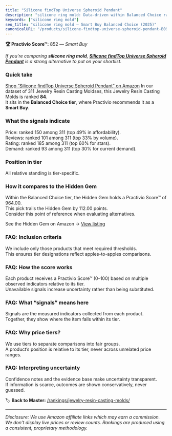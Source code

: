 ```yaml
---
title: "Silicone findTop Universe Spheroid Pendant"
description: "silicone ring mold: Data-driven within Balanced Choice ranking using the Practivio Score™. Positioned by quality, value, demand, findability, momentum."
keywords: ["silicone ring mold"]
seo_title: "silicone ring mold — Smart Buy Balanced Choice (2025)"
canonicalURL: "/products/silicone-findtop-universe-spheroid-pendant-B09GVG44RJ/"
---
```


**🏆 Practivio Score™:** 852 — _Smart Buy_


*If you're comparing **silicone ring mold**, **[Silicone findTop Universe Spheroid Pendant](https://www.amazon.com/dp/B09GVG44RJ?tag=practivio-20)** is a strong alternative to put on your shortlist.*
### Quick take
[Shop “Silicone findTop Universe Spheroid Pendant” on Amazon](https://www.amazon.com/dp/B09GVG44RJ?tag=practivio-20)
In our dataset of 311 Jewelry Resin Casting Moldses, this Jewelry Resin Casting Molds is ranked **84**.  
It sits in the **Balanced Choice tier**, where Practivio recommends it as a **Smart Buy**.

### What the signals indicate
Price: ranked 150 among 311 (top 49% in affordability).  
Reviews: ranked 101 among 311 (top 33% by volume).  
Rating: ranked 185 among 311 (top 60% for stars).  
Demand: ranked 93 among 311 (top 30% for current demand).

### Position in tier
All relative standing is tier-specific.

### How it compares to the Hidden Gem
Within the Balanced Choice tier, the Hidden Gem holds a Practivio Score™ of 964.00.  
This pick trails the Hidden Gem by 112.00 points.  
Consider this point of reference when evaluating alternatives.  

See the Hidden Gem on Amazon → [View listing](https://www.amazon.com/dp/B08L7PP8F9?tag=practivio-20)

### FAQ: Inclusion criteria
We include only those products that meet required thresholds.  
This ensures tier designations reflect apples-to-apples comparisons.

### FAQ: How the score works
Each product receives a Practivio Score™ (0–100) based on multiple observed indicators relative to its tier.  
Unavailable signals increase uncertainty rather than being substituted.

### FAQ: What “signals” means here
Signals are the measured indicators collected from each product.  
Together, they show where the item falls within its tier.

### FAQ: Why price tiers?
We use tiers to separate comparisons into fair groups.  
A product’s position is relative to its tier, never across unrelated price ranges.

### FAQ: Interpreting uncertainty
Confidence notes and the evidence base make uncertainty transparent.  
If information is scarce, outcomes are shown conservatively, never guessed.


🏷️ **Back to Master:** [/rankings/jewelry-resin-casting-molds/](/rankings/jewelry-resin-casting-molds/)

---
_Disclosure: We use Amazon affiliate links which may earn a commission. We don’t display live prices or review counts. Rankings are produced using a consistent, proprietary methodology._
